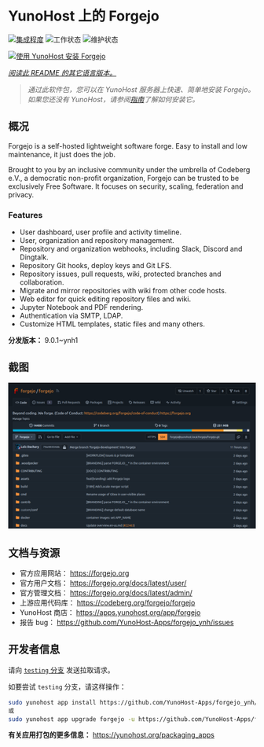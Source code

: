 <!--
注意：此 README 由 <https://github.com/YunoHost/apps/tree/master/tools/readme_generator> 自动生成
请勿手动编辑。
-->

# YunoHost 上的 Forgejo

[![集成程度](https://dash.yunohost.org/integration/forgejo.svg)](https://ci-apps.yunohost.org/ci/apps/forgejo/) ![工作状态](https://ci-apps.yunohost.org/ci/badges/forgejo.status.svg) ![维护状态](https://ci-apps.yunohost.org/ci/badges/forgejo.maintain.svg)

[![使用 YunoHost 安装 Forgejo](https://install-app.yunohost.org/install-with-yunohost.svg)](https://install-app.yunohost.org/?app=forgejo)

*[阅读此 README 的其它语言版本。](./ALL_README.md)*

> *通过此软件包，您可以在 YunoHost 服务器上快速、简单地安装 Forgejo。*  
> *如果您还没有 YunoHost，请参阅[指南](https://yunohost.org/install)了解如何安装它。*

## 概况

Forgejo is a self-hosted lightweight software forge. Easy to install and low maintenance, it just does the job.

Brought to you by an inclusive community under the umbrella of Codeberg e.V., a democratic non-profit organization, Forgejo can be trusted to be exclusively Free Software. It focuses on security, scaling, federation and privacy. 

### Features

- User dashboard, user profile and activity timeline.
- User, organization and repository management.
- Repository and organization webhooks, including Slack, Discord and Dingtalk.
- Repository Git hooks, deploy keys and Git LFS.
- Repository issues, pull requests, wiki, protected branches and collaboration.
- Migrate and mirror repositories with wiki from other code hosts.
- Web editor for quick editing repository files and wiki.
- Jupyter Notebook and PDF rendering.
- Authentication via SMTP, LDAP.
- Customize HTML templates, static files and many others.


**分发版本：** 9.0.1~ynh1

## 截图

![Forgejo 的截图](./doc/screenshots/screenshot.png)

## 文档与资源

- 官方应用网站： <https://forgejo.org>
- 官方用户文档： <https://forgejo.org/docs/latest/user/>
- 官方管理文档： <https://forgejo.org/docs/latest/admin/>
- 上游应用代码库： <https://codeberg.org/forgejo/forgejo>
- YunoHost 商店： <https://apps.yunohost.org/app/forgejo>
- 报告 bug： <https://github.com/YunoHost-Apps/forgejo_ynh/issues>

## 开发者信息

请向 [`testing` 分支](https://github.com/YunoHost-Apps/forgejo_ynh/tree/testing) 发送拉取请求。

如要尝试 `testing` 分支，请这样操作：

```bash
sudo yunohost app install https://github.com/YunoHost-Apps/forgejo_ynh/tree/testing --debug
或
sudo yunohost app upgrade forgejo -u https://github.com/YunoHost-Apps/forgejo_ynh/tree/testing --debug
```

**有关应用打包的更多信息：** <https://yunohost.org/packaging_apps>

